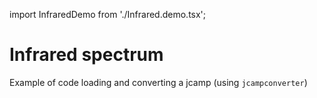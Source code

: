 import InfraredDemo from './Infrared.demo.tsx';

# Infrared spectrum

Example of code loading and converting a jcamp (using `jcampconverter`)

<InfraredDemo />
